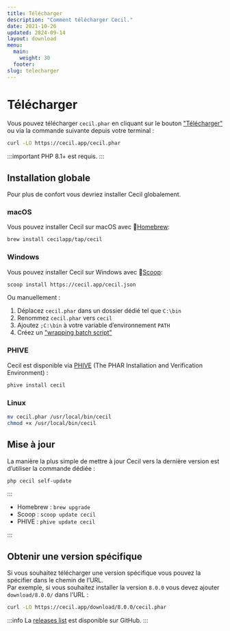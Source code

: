 ```yaml
---
title: Télécharger
description: "Comment télécharger Cecil."
date: 2021-10-26
updated: 2024-09-14
layout: download
menu:
  main:
    weight: 30
  footer:
slug: telecharger
---
```

# Télécharger

Vous pouvez télécharger `cecil.phar` en cliquant sur le bouton ["Télécharger"](/cecil.phar) ou via la commande suivante depuis votre terminal :

```bash
curl -LO https://cecil.app/cecil.phar
```

:::important
PHP 8.1+ est requis.
:::

## Installation globale

Pour plus de confort vous devriez installer Cecil globalement.

### macOS

Vous pouvez installer Cecil sur macOS avec 🍺[Homebrew](https://brew.sh):

```bash
brew install cecilapp/tap/cecil
```

### Windows

Vous pouvez installer Cecil sur Windows avec 🍨[Scoop](https://scoop.sh):

```bash
scoop install https://cecil.app/cecil.json
```

Ou manuellement :

1. Déplacez `cecil.phar` dans un dossier dédié tel que `C:\bin`
2. Renommez `cecil.phar` vers `cecil`
3. Ajoutez `;C:\bin` à votre variable d’environnement `PATH`
4. Créez un ["wrapping batch script"](https://raw.githubusercontent.com/Cecilapp/Cecil/master/bin/cecil.bat)

### PHIVE

Cecil est disponible via [PHIVE](https://phar.io) (The PHAR Installation and Verification Environment) :

```bash
phive install cecil
```

### Linux

```bash
mv cecil.phar /usr/local/bin/cecil
chmod +x /usr/local/bin/cecil
```

## Mise à jour

La manière la plus simple de mettre à jour Cecil vers la dernière version est d’utiliser la commande dédiée :

```bash
php cecil self-update
```

:::

- Homebrew : `brew upgrade`
- Scoop : `scoop update cecil`
- PHIVE : `phive update cecil`

:::

## Obtenir une version spécifique

Si vous souhaitez télécharger une version spécifique vous pouvez la spécifier dans le chemin de l’URL.  
Par exemple, si vous souhaitez installer la version `8.0.0` vous devez ajouter `download/8.0.0/` dans l’URL :

```bash
curl -LO https://cecil.app/download/8.0.0/cecil.phar
```

:::info
La [releases list](https://github.com/Cecilapp/Cecil/releases) est disponible sur GitHub.
:::

